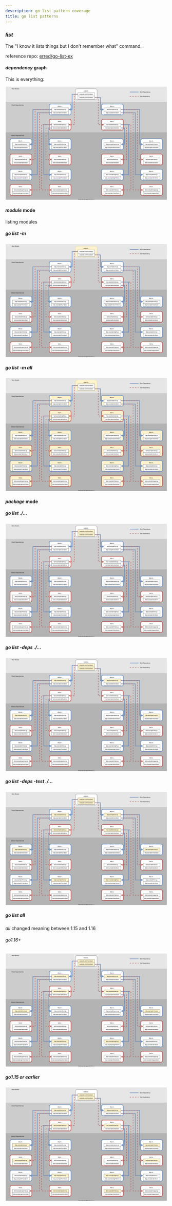```yaml
---
description: go list pattern coverage
title: go list patterns
---
```


### _list_

The "I know it lists things but I don't remember what" command.

reference repo: [erred/go-list-ex](https://github.com/erred/go-list-ex)

#### _dependency_ graph

This is everything:

![graph of everything](https://raw.githubusercontent.com/erred/go-list-ex/main/base.svg)

#### _module_ mode

listing modules

##### go list -m

![go list -m](https://raw.githubusercontent.com/erred/go-list-ex/main/m.svg)

##### go list -m all

![go list -m all](https://raw.githubusercontent.com/erred/go-list-ex/main/mall.svg)

#### _package_ mode

##### go list ./...

![go list ./...](https://raw.githubusercontent.com/erred/go-list-ex/main/dotdotdot.svg)

##### go list -deps ./...

![go list -deps ./...](https://raw.githubusercontent.com/erred/go-list-ex/main/dotdotdotdeps.svg)

##### go list -deps -test ./...

![go list -deps -test ./...](https://raw.githubusercontent.com/erred/go-list-ex/main/dotdotdotdepstest.svg)

##### go list all

_all_ changed meaning between 1.15 and 1.16

###### go1.16+

![1.16 go list all](https://raw.githubusercontent.com/erred/go-list-ex/main/all.svg)

##### go1.15 or earlier

![1.15 go list all](https://raw.githubusercontent.com/erred/go-list-ex/main/all115.svg)
